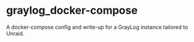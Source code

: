 # graylog_docker-compose
A docker-compose config and write-up for a GrayLog instance tailored to Unraid.
